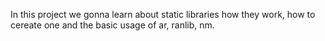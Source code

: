 In this project we gonna learn about static libraries how they work, how to cereate one and the basic usage of ar, ranlib, nm.
